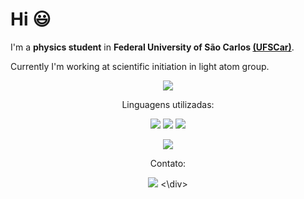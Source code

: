 # Hi :smiley:

I'm a **physics student** in **Federal University of São Carlos [(UFSCar)](https://www2.ufscar.br)**. 

Currently I'm working at scientific initiation in light atom group.

<div align=center>
  <a href="https://github.com/anuraghazra/github-readme-stats">
    <img src="https://github-readme-stats.vercel.app/api?username=PedroMoraesFranco&show_icons=true&theme=radical"/>
  </a>
</div>

<p align="center">
   Linguagens utilizadas:
</p>

<p align="center">
  <img src="https://img.shields.io/static/v1?label=&message=Julia&color=0d0c0c&style=for-the-badge&logo=julia"/>
  <img src="https://img.shields.io/static/v1?label=&message=Python&color=9c9fc9&style=for-the-badge&logo=python"/>
  <img src="https://img.shields.io/static/v1?label=&message=Fortran&color=4479A1&logoColor=white&style=for-the-badge&logo=fortran"/>
</p>

<div align=center>
  <a href="https://github.com/anuraghazra/convoychat">
    <img src="https://github-readme-stats.vercel.app/api/top-langs/?username=PedroMoraesFranco&layout=compact&theme=radical"/>
  </a>
</div>

<p align="center">
   Contato:
</p>
<div align="center"
  <a  href="https://www.linkedin.com/in/pedro-luís-moraes-franco-b10895146/">
    <img src="https://img.shields.io/static/v1?label=&message=LinkedIn&color=0A66C2&style=for-the-badge&logo=LinkedIn"/>
  </a>
<\div>
